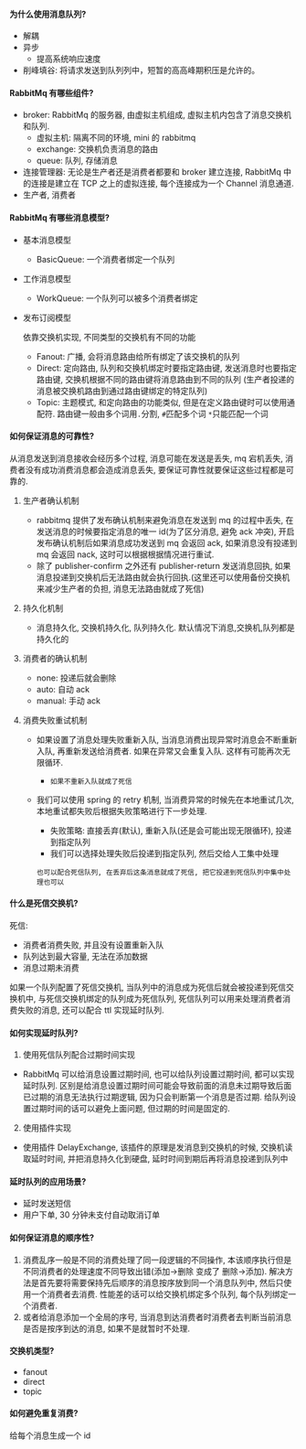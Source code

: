 #### 为什么使用消息队列?

- 解耦
- 异步
  - 提高系统响应速度
- 削峰填谷: 将请求发送到队列列中，短暂的⾼高峰期积压是允许的。



#### RabbitMq 有哪些组件?

- broker: RabbitMq 的服务器, 由虚拟主机组成, 虚拟主机内包含了消息交换机和队列.
  - 虚拟主机: 隔离不同的环境, mini 的 rabbitmq
  - exchange: 交换机负责消息的路由
  - queue: 队列, 存储消息
- 连接管理器: 无论是生产者还是消费者都要和 broker 建立连接, RabbitMq 中的连接是建立在 TCP 之上的虚拟连接, 每个连接成为一个 Channel 消息通道. 
- 生产者, 消费者



#### RabbitMq 有哪些消息模型?

- 基本消息模型
  - BasicQueue: 一个消费者绑定一个队列

- 工作消息模型

  - WorkQueue: 一个队列可以被多个消费者绑定

- 发布订阅模型

  依靠交换机实现, 不同类型的交换机有不同的功能

  - Fanout: 广播, 会将消息路由给所有绑定了该交换机的队列
  - Direct: 定向路由, 队列和交换机绑定时要指定路由键, 发送消息时也要指定路由键, 交换机根据不同的路由键将消息路由到不同的队列 (生产者投递的消息被交换机路由到通过路由键绑定的特定队列)
  - Topic: 主题模式, 和定向路由的功能类似, 但是在定义路由键时可以使用通配符. 路由键一般由多个词用`.`分割, `#`匹配多个词 `*`只能匹配一个词



#### 如何保证消息的可靠性?

从消息发送到消息接收会经历多个过程, 消息可能在发送是丢失, mq 宕机丢失, 消费者没有成功消费消息都会造成消息丢失, 要保证可靠性就要保证这些过程都是可靠的.

1. 生产者确认机制

   - rabbitmq 提供了发布确认机制来避免消息在发送到 mq 的过程中丢失, 在发送消息的时候要指定消息的唯一 id(为了区分消息, 避免 ack 冲突), 开启发布确认机制后如果消息成功发送到 mq 会返回 ack, 如果消息没有投递到 mq 会返回 nack, 这时可以根据根据情况进行重试.
   - 除了 publisher-confirm 之外还有 publisher-return 发送消息回执, 如果消息投递到交换机后无法路由就会执行回执.(这里还可以使用备份交换机来减少生产者的负担,  消息无法路由就成了死信)

2. 持久化机制

   - 消息持久化, 交换机持久化, 队列持久化. 默认情况下消息,交换机,队列都是持久化的

3. 消费者的确认机制

   - none: 投递后就会删除
   - auto: 自动 ack
   - manual: 手动 ack

4. 消费失败重试机制

   - 如果设置了消息处理失败重新入队, 当消息消费出现异常时消息会不断重新入队, 再重新发送给消费者. 如果在异常又会重复入队. 这样有可能再次无限循环.

     - `如果不重新入队就成了死信`

   - 我们可以使用 spring 的 retry 机制, 当消费异常的时候先在本地重试几次, 本地重试都失败后根据失败策略进行下一步处理. 

     - 失败策略: 直接丢弃(默认), 重新入队(还是会可能出现无限循环), 投递到指定队列
     - 我们可以选择处理失败后投递到指定队列, 然后交给人工集中处理

     `也可以配合死信队列, 在丢弃后这条消息就成了死信, 把它投递到死信队列中集中处理也可以`



#### 什么是死信交换机?

死信: 

- 消费者消费失败, 并且没有设置重新入队
- 队列达到最大容量, 无法在添加数据
- 消息过期未消费

如果一个队列配置了死信交换机, 当队列中的消息成为死信后就会被投递到死信交换机中, 与死信交换机绑定的队列成为死信队列, 死信队列可以用来处理消费者消费失败的消息, 还可以配合 ttl 实现延时队列.



#### 如何实现延时队列?

1. 使用死信队列配合过期时间实现

- RabbitMq 可以给消息设置过期时间, 也可以给队列设置过期时间, 都可以实现延时队列. 区别是给消息设置过期时间可能会导致前面的消息未过期导致后面已过期的消息无法执行过期逻辑, 因为只会判断第一个消息是否过期. 给队列设置过期时间的话可以避免上面问题, 但过期的时间是固定的.

2. 使用插件实现

- 使用插件 DelayExchange, 该插件的原理是发消息到交换机的时候, 交换机读取延时时间, 并把消息持久化到硬盘, 延时时间到期后再将消息投递到队列中



#### 延时队列的应用场景?

- 延时发送短信
- 用户下单, 30 分钟未支付自动取消订单



#### 如何保证消息的顺序性?

1. 消费乱序一般是不同的消费处理了同一段逻辑的不同操作, 本该顺序执行但是不同消费者的处理速度不同导致出错(添加->删除 变成了 删除->添加). 解决方法是首先要将需要保持先后顺序的消息按序放到同一个消息队列中, 然后只使用一个消费者去消费. 性能差的话可以给交换机绑定多个队列, 每个队列绑定一个消费者.
2. 或者给消息添加一个全局的序号, 当消息到达消费者时消费者去判断当前消息是否是按序到达的消息, 如果不是就暂时不处理.



#### 交换机类型?

- fanout
- direct
- topic



#### 如何避免重复消费?

给每个消息生成一个 id


